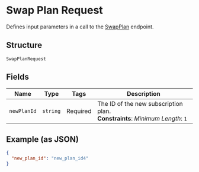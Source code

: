 
# Swap Plan Request

Defines input parameters in a call to the
[SwapPlan](/doc/api/subscriptions.md#swap-plan) endpoint.

## Structure

`SwapPlanRequest`

## Fields

| Name | Type | Tags | Description |
|  --- | --- | --- | --- |
| `newPlanId` | `string` | Required | The ID of the new subscription plan.<br>**Constraints**: *Minimum Length*: `1` |

## Example (as JSON)

```json
{
  "new_plan_id": "new_plan_id4"
}
```

